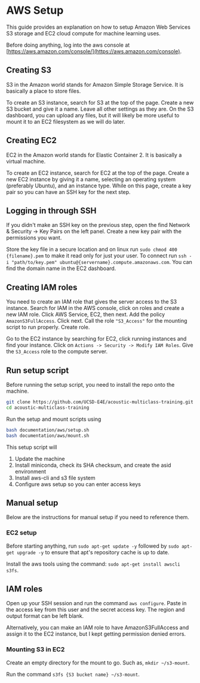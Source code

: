 # AWS Setup

This guide provides an explanation on how to setup Amazon Web Services S3 storage and EC2 cloud compute for machine learning uses.

Before doing anything, log into the aws console at [https://aws.amazon.com/console/](https://aws.amazon.com/console).


## Creating S3

S3 in the Amazon world stands for Amazon Simple Storage Service. It is basically a place to store files.

To create an S3 instance, search for S3 at the top of the page. Create a new S3 bucket and give it a name. Leave all other settings as they are. On the S3 dashboard, you can upload any files, but it will likely be more useful to mount it to an EC2 filesystem as we will do later.


## Creating EC2

EC2 in the Amazon world stands for Elastic Container 2. It is basically a virtual machine.

To create an EC2 instance, search for EC2 at the top of the page. Create a new EC2 instance by giving it a name, selecting an operating system (preferably Ubuntu), and an instance type. While on this page, create a key pair so you can have an SSH key for the next step.


## Logging in through SSH 

If you didn't make an SSH key on the previous step, open the find Network & Security -> Key Pairs on the left panel. Create a new key pair with the permissions you want. 

Store the key file in a secure location and on linux run `sudo chmod 400 {filename}.pem` to make it read only for just your user. To connect run `ssh -i "path/to/key.pem" ubuntu@{servername}.compute.amazonaws.com`. You can find the domain name in the EC2 dashboard.


## Creating IAM roles

You need to create an IAM role that gives the server access to the S3 instance. Search for IAM in the AWS console, click on roles and create a new IAM role. Click AWS Service, EC2, then next. Add the policy `AmazonS3FullAccess`. Click next. Call the role `"S3_Access"` for the mounting script to run properly. Create role.

Go to the EC2 instance by searching for EC2, click running instances and find your instance. Click on `Actions -> Security -> Modify IAM Roles`. Give the `S3_Access` role to the compute server. 


## Run setup script

Before running the setup script, you need to install the repo onto the machine.
```bash
git clone https://github.com/UCSD-E4E/acoustic-multiclass-training.git
cd acoustic-multiclass-training
```

Run the setup and mount scripts using
```bash
bash documentation/aws/setup.sh
bash documentation/aws/mount.sh
```

This setup script will
1. Update the machine
2. Install miniconda, check its SHA checksum, and create the asid environment
3. Install aws-cli and s3 file system
4. Configure aws setup so you can enter access keys


## Manual setup

Below are the instructions for manual setup if you need to reference them.

### EC2 setup 

Before starting anything, run `sudo apt-get update -y` followed by `sudo apt-get upgrade -y` to ensure that apt's repository cache is up to date.

Install the aws tools using the command: `sudo apt-get install awscli s3fs`.

## IAM roles

Open up your SSH session and run the command `aws configure`. Paste in the access key from this user and the secret access key. The region and output format can be left blank.

Alternatively, you can make an IAM role to have AmazonS3FullAccess and assign it to the EC2 instance, but I kept getting permission denied errors.

### Mounting S3 in EC2

Create an empty directory for the mount to go. Such as, `mkdir ~/s3-mount`.

Run the command `s3fs {S3 bucket name} ~/s3-mount`.
